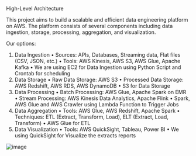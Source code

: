 High-Level Architecture 
 
This project aims to build a scalable and efficient data engineering platform on AWS. The 
platform consists of several components including data ingestion, storage, processing, 
aggregation, and visualization. 
 
Our options: 
1. Data Ingestion 
• Sources: APIs, Databases, Streaming data, Flat files (CSV, JSON, etc.) 
• Tools: AWS Kinesis, AWS S3, AWS Glue, Apache Kafka 
• We are using EC2 for Data Ingestion using Python Script and Crontab for scheduling 
2. Data Storage 
• Raw Data Storage: AWS S3 
• Processed Data Storage: AWS Redshift, AWS RDS, AWS DynamoDB 
• S3 for Data Storage 
3. Data Processing 
• Batch Processing: AWS Glue, Apache Spark on EMR 
• Stream Processing: AWS Kinesis Data Analytics, Apache Flink 
• Spark, AWS Glue and AWS Crawler using Lambda Function to Trigger Jobs 
4. Data Aggregation 
• Tools: AWS Glue, AWS Redshift, Apache Spark 
• Techniques: ETL (Extract, Transform, Load), ELT (Extract, Load, Transform) 
• AWS Glue for ETL 
5. Data Visualization 
• Tools: AWS QuickSight, Tableau, Power BI 
• We using QuickSight for Visualize the extracts reports

![image](https://github.com/user-attachments/assets/deea0173-bcaf-4533-abbb-a8a1c6ca8ec1)
